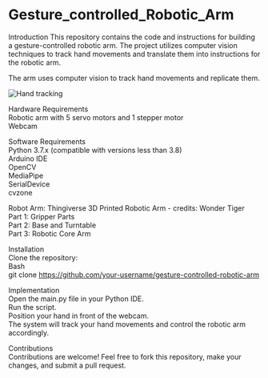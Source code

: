 # Gesture_controlled_Robotic_Arm

Introduction
This repository contains the code and instructions for building a gesture-controlled robotic arm. The project utilizes computer vision techniques to track hand movements and translate them into instructions for the robotic arm.


The arm uses computer vision to track hand movements and replicate them.  

![Hand tracking]((https://github.com/ad5454/Gesture_controlled_Robotic_Arm/blob/main/g.jpg))


Hardware Requirements  
Robotic arm with 5 servo motors and 1 stepper motor  
Webcam  

Software Requirements  
Python 3.7.x (compatible with versions less than 3.8)  
Arduino IDE  
OpenCV  
MediaPipe  
SerialDevice  
cvzone  


Robot Arm: Thingiverse 3D Printed Robotic Arm - credits: Wonder Tiger  
Part 1: Gripper Parts  
Part 2: Base and Turntable  
Part 3: Robotic Core Arm  


Installation  
Clone the repository:  
Bash  
git clone https://github.com/your-username/gesture-controlled-robotic-arm  


Implementation  
Open the main.py file in your Python IDE.  
Run the script.  
Position your hand in front of the webcam.  
The system will track your hand movements and control the robotic arm accordingly.  


Contributions  
Contributions are welcome! Feel free to fork this repository, make your changes, and submit a pull request.
